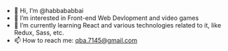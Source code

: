 - 👋 Hi, I’m @habbababbai
- 👀 I’m interested in Front-end Web Devlopment and video games
- 🌱 I’m currently learning React and various technologies related to it, like Redux, Sass, etc.
- 📫 How to reach me: qba.7145@gmail.com

<!---
habbababbai/habbababbai is a ✨ special ✨ repository because its `README.md` (this file) appears on your GitHub profile.
You can click the Preview link to take a look at your changes.
--->
